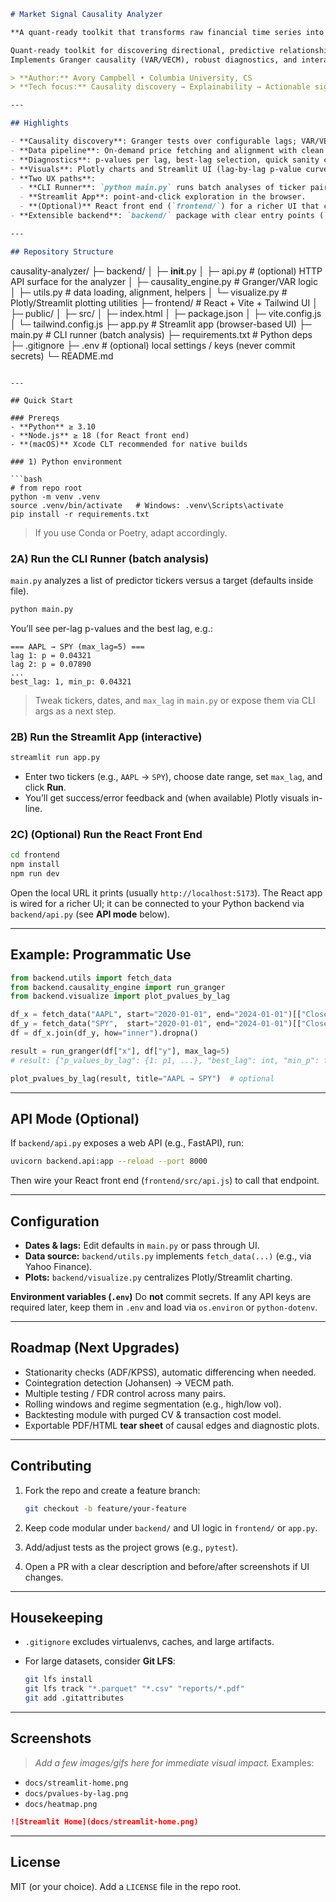 ```markdown
# Market Signal Causality Analyzer

**A quant-ready toolkit that transforms raw financial time series into causal insights, trading signals, and interactive visualizations.**

Quant-ready toolkit for discovering directional, predictive relationships between financial time series and turning them into actionable insights.  
Implements Granger causality (VAR/VECM), robust diagnostics, and interactive Plotly/Streamlit visualizations—packaged with a modern React front end for a clean UX.

> **Author:** Avory Campbell • Columbia University, CS  
> **Tech focus:** Causality discovery → Explainability → Actionable signals

---

## Highlights

- **Causality discovery**: Granger tests over configurable lags; VAR/VECM-aware workflow.
- **Data pipeline**: On-demand price fetching and alignment with clean failure modes.
- **Diagnostics**: p-values per lag, best-lag selection, quick sanity checks.
- **Visuals**: Plotly charts and Streamlit UI (lag-by-lag p-value curves, heatmaps).
- **Two UX paths**:
  - **CLI Runner**: `python main.py` runs batch analyses of ticker pairs.
  - **Streamlit App**: point-and-click exploration in the browser.
  - **(Optional)** React front end (`frontend/`) for a richer UI that can call the backend API.
- **Extensible backend**: `backend/` package with clear entry points (`utils.py`, `causality_engine.py`, `visualize.py`, `api.py`).

---

## Repository Structure

```

causality-analyzer/
├─ backend/
│  ├─ **init**.py
│  ├─ api.py                # (optional) HTTP API surface for the analyzer
│  ├─ causality_engine.py   # Granger/VAR logic
│  ├─ utils.py              # data loading, alignment, helpers
│  └─ visualize.py          # Plotly/Streamlit plotting utilities
├─ frontend/                # React + Vite + Tailwind UI
│  ├─ public/
│  ├─ src/
│  ├─ index.html
│  ├─ package.json
│  ├─ vite.config.js
│  └─ tailwind.config.js
├─ app.py                   # Streamlit app (browser-based UI)
├─ main.py                  # CLI runner (batch analysis)
├─ requirements.txt         # Python deps
├─ .gitignore
├─ .env                     # (optional) local settings / keys (never commit secrets)
└─ README.md

````

---

## Quick Start

### Prereqs
- **Python** ≥ 3.10  
- **Node.js** ≥ 18 (for React front end)  
- **(macOS)** Xcode CLT recommended for native builds  

### 1) Python environment

```bash
# from repo root
python -m venv .venv
source .venv/bin/activate   # Windows: .venv\Scripts\activate
pip install -r requirements.txt
````

> If you use Conda or Poetry, adapt accordingly.

### 2A) Run the CLI Runner (batch analysis)

`main.py` analyzes a list of predictor tickers versus a target (defaults inside file).

```bash
python main.py
```

You’ll see per-lag p-values and the best lag, e.g.:

```
=== AAPL → SPY (max_lag=5) ===
lag 1: p = 0.04321
lag 2: p = 0.07890
...
best_lag: 1, min_p: 0.04321
```

> Tweak tickers, dates, and `max_lag` in `main.py` or expose them via CLI args as a next step.

### 2B) Run the Streamlit App (interactive)

```bash
streamlit run app.py
```

* Enter two tickers (e.g., `AAPL` → `SPY`), choose date range, set `max_lag`, and click **Run**.
* You’ll get success/error feedback and (when available) Plotly visuals in-line.

### 2C) (Optional) Run the React Front End

```bash
cd frontend
npm install
npm run dev
```

Open the local URL it prints (usually `http://localhost:5173`).
The React app is wired for a richer UI; it can be connected to your Python backend via `backend/api.py` (see **API mode** below).

---

## Example: Programmatic Use

```python
from backend.utils import fetch_data
from backend.causality_engine import run_granger
from backend.visualize import plot_pvalues_by_lag

df_x = fetch_data("AAPL", start="2020-01-01", end="2024-01-01")[["Close"]].rename(columns={"Close": "x"})
df_y = fetch_data("SPY",  start="2020-01-01", end="2024-01-01")[["Close"]].rename(columns={"Close": "y"})
df = df_x.join(df_y, how="inner").dropna()

result = run_granger(df["x"], df["y"], max_lag=5)
# result: {"p_values_by_lag": {1: p1, ...}, "best_lag": int, "min_p": float}

plot_pvalues_by_lag(result, title="AAPL → SPY")  # optional
```

---

## API Mode (Optional)

If `backend/api.py` exposes a web API (e.g., FastAPI), run:

```bash
uvicorn backend.api:app --reload --port 8000
```

Then wire your React front end (`frontend/src/api.js`) to call that endpoint.

---

## Configuration

* **Dates & lags:** Edit defaults in `main.py` or pass through UI.
* **Data source:** `backend/utils.py` implements `fetch_data(...)` (e.g., via Yahoo Finance).
* **Plots:** `backend/visualize.py` centralizes Plotly/Streamlit charting.

**Environment variables (`.env`)**
Do **not** commit secrets. If any API keys are required later, keep them in `.env` and load via `os.environ` or `python-dotenv`.

---

## Roadmap (Next Upgrades)

* Stationarity checks (ADF/KPSS), automatic differencing when needed.
* Cointegration detection (Johansen) → VECM path.
* Multiple testing / FDR control across many pairs.
* Rolling windows and regime segmentation (e.g., high/low vol).
* Backtesting module with purged CV & transaction cost model.
* Exportable PDF/HTML **tear sheet** of causal edges and diagnostic plots.

---

## Contributing

1. Fork the repo and create a feature branch:

   ```bash
   git checkout -b feature/your-feature
   ```
2. Keep code modular under `backend/` and UI logic in `frontend/` or `app.py`.
3. Add/adjust tests as the project grows (e.g., `pytest`).
4. Open a PR with a clear description and before/after screenshots if UI changes.

---

## Housekeeping

* `.gitignore` excludes virtualenvs, caches, and large artifacts.
* For large datasets, consider **Git LFS**:

  ```bash
  git lfs install
  git lfs track "*.parquet" "*.csv" "reports/*.pdf"
  git add .gitattributes
  ```

---

## Screenshots

> *Add a few images/gifs here for immediate visual impact.*
> Examples:

* `docs/streamlit-home.png`
* `docs/pvalues-by-lag.png`
* `docs/heatmap.png`

```markdown
![Streamlit Home](docs/streamlit-home.png)
```

---

## License

MIT (or your choice). Add a `LICENSE` file in the repo root.

```
